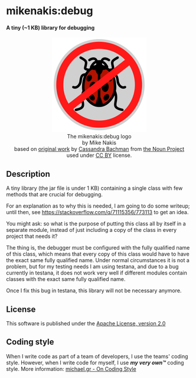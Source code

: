 # mikenakis:debug

#### A tiny (~1 KB) library for debugging

<p align="center">
<img title="mikenakis:debug logo" src="mikenakis-debug-logo.svg" width="256"/><br/>
The mikenakis:debug logo<br/>
by Mike Nakis<br/>
based on <a href="https://thenounproject.com/icon/ladybug-17110/">original work</a> by <a href="https://thenounproject.com/crosedesign/">Cassandra Bachman</a> from <a href="https://thenounproject.com/">the Noun Project</a><br/>
used under <a href="https://creativecommons.org/licenses/by/3.0/us/">CC BY</a> license.<br/>
</p>

## Description
     
A tiny library (the jar file is under 1 KB) containing a single class with few methods that are crucial for debugging.

For an explanation as to why this is needed, I am going to do some writeup; until then, see https://stackoverflow.com/q/71115356/773113 to get an idea.

You might ask: so what is the purpose of putting this class all by itself in a separate module, instead of just including a copy of the class in every project that needs it?

The thing is, the debugger must be configured with the fully qualified name of this class, which means that every copy of this class would have to have the exact same fully qualified name. Under normal circumstances it is not a problem, but for my testing needs I am using testana, and due to a bug currently in testana, it does not work very well if different modules contain classes with the exact same fully qualified name.

Once I fix this bug in testana, this library will not be necessary anymore.

## License

This software is published under the [Apache License, version 2.0](https://www.apache.org/licenses/LICENSE-2.0)

## Coding style

When I write code as part of a team of developers, I use the teams' coding style. However, when I write code for myself, I use _**my very own™**_ coding style. More information: [michael.gr - On Coding Style](https://blog.michael.gr/2018/04/on-coding-style.html)
